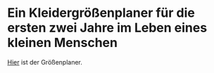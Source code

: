 # Ein Kleidergrößenplaner für die ersten zwei Jahre im Leben eines kleinen Menschen
[Hier](planer.html) ist der Größenplaner.
